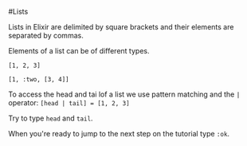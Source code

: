 #Lists

Lists in Elixir are delimited by square brackets and their elements are separated by commas.

Elements of a list can be of different types.

`[1, 2, 3]`

`[1, :two, [3, 4]]`

To access the head and tai lof a list we use pattern matching and the `|` operator:
`[head | tail] = [1, 2, 3]`

Try to type `head` and `tail`.

When you're ready to jump to the next step on the tutorial type `:ok`.
